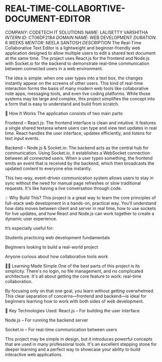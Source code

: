 # REAL-TIME-COLLABORTIVE-DOCUMENT-EDITOR


*COMPANY*: CODETECH IT SOLUTIONS
*NAME*: LALISETTY VARSHITHA
*INTERN ID*: CT06DF2184
*DOMAIN NAME*: WEB DEVELOPMENT
*DURATION*: 6 WEEKS
*MENTOR*: NEELA SANTOSH 
*DESCRIPTION*
The Real-Time Collaborative Text Editor is a lightweight and beginner-friendly web application designed to allow multiple users to edit a shared text document at the same time. The project uses React.js for the frontend and Node.js with Socket.io for the backend to demonstrate real-time communication between connected users in a web environment.

The idea is simple: when one user types into a text box, the changes instantly appear on the screens of other users. This kind of real-time interaction forms the basis of many modern web tools like collaborative note apps, messaging tools, and even live coding platforms. While those systems may be large and complex, this project simplifies the concept into a form that is easy to understand and build from scratch.

🔧 How It Works
The application consists of two main parts:

Frontend – React.js:
The frontend interface is clean and intuitive. It features a single shared textarea where users can type and view text updates in real time. React handles the user interface, updates efficiently, and listens for text input events.

Backend – Node.js & Socket.io:
The backend acts as the central hub for communication. Using Socket.io, it establishes a WebSocket connection between all connected users. When a user types something, the frontend emits an event that is received by the backend, which then broadcasts the updated content to everyone else instantly.

This two-way, event-driven communication system allows users to stay in sync without the need for manual page refreshes or slow traditional requests. It's like having a live conversation through code.

💡 Why Build This?
This project is a great way to learn the core principles of full-stack web development in a hands-on, practical way. You’ll understand how data moves between client and server in real time, how to use sockets for live updates, and how React and Node.js can work together to create a dynamic user experience.

It’s especially useful for:

Students practicing web development fundamentals

Beginners looking to build a real-world project

Anyone curious about how collaborative tools work

🧑‍💻 Learning Made Simple
One of the best parts of this project is its simplicity. There's no login, no file management, and no complicated architecture. It's all about getting the core feature to work: real-time collaboration.

By focusing only on that one goal, you learn without getting overwhelmed. This clear separation of concerns—frontend and backend—is ideal for beginners learning how to work with both sides of web development.

🧱 Key Technologies Used:
React.js – For building the user interface

Node.js – For running the backend server

Socket.io – For real-time communication between users

This project may be simple in design, but it introduces powerful concepts that are used in many professional tools. It's an excellent stepping stone for deeper learning and a perfect way to showcase your ability to build interactive web applications.

